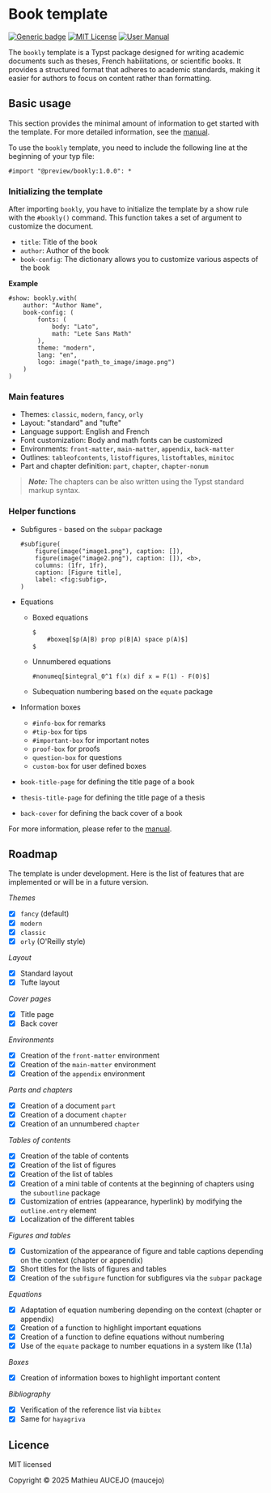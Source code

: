 # Book template

[![Generic badge](https://img.shields.io/badge/Version-1.0.0-cornflowerblue.svg)]()
[![MIT License](https://img.shields.io/badge/License-MIT-forestgreen)](https://github.com/maucejo/book_template/blob/main/LICENSE)
[![User Manual](https://img.shields.io/badge/doc-.pdf-mediumpurple)](https://github.com/maucejo/book_template/blob/main/docs/manual.pdf)


The `bookly` template is a Typst package designed for writing academic documents such as theses, French habilitations, or scientific books. It provides a structured format that adheres to academic standards, making it easier for authors to focus on content rather than formatting.

## Basic usage

This section provides the minimal amount of information to get started with the template. For more detailed information, see the [manual](https://github.com/maucejo/book_template/blob/main/docs/manual.pdf).

To use the `bookly` template, you need to include the following line at the beginning of your typ file:

```typ
#import "@preview/bookly:1.0.0": *
```

### Initializing the template

After importing `bookly`, you have to initialize the template by a show rule with the `#bookly()` command. This function takes a set of argument to customize the document.

* `title`: Title of the book
* `author`: Author of the book
* `book-config`: The dictionary allows you to customize various aspects of the book

**Example**
```typ
#show: bookly.with(
	author: "Author Name",
	book-config: (
		fonts: (
			body: "Lato",
			math: "Lete Sans Math"
		),
		theme: "modern",
		lang: "en",
		logo: image("path_to_image/image.png")
	)
)
```

### Main features

* Themes: `classic`, `modern`, `fancy`, `orly`
* Layout: "standard" and "tufte"
* Language support: English and French
* Font customization: Body and math fonts can be customized
* Environments: `front-matter`, `main-matter`, `appendix`, `back-matter`
* Outlines: `tableofcontents`, `listoffigures`, `listoftables`, `minitoc`
* Part and chapter definition: `part`, `chapter`, `chapter-nonum`

> **_Note:_**  The chapters can be also written using the Typst standard markup syntax.

### Helper functions

* Subfigures - based on the `subpar` package
    ```typ
    #subfigure(
        figure(image("image1.png"), caption: []),
        figure(image("image2.png"), caption: []), <b>,
        columns: (1fr, 1fr),
        caption: [Figure title],
        label: <fig:subfig>,
    )
    ```

* Equations
    * Boxed equations
        ```typ
        $
            #boxeq[$p(A|B) prop p(B|A) space p(A)$]
        $
        ```

    * Unnumbered equations
        ```typ
        #nonumeq[$integral_0^1 f(x) dif x = F(1) - F(0)$]
        ```

    * Subequation numbering based on the `equate` package

* Information boxes
    * `#info-box` for remarks
    * `#tip-box` for tips
    * `#important-box` for important notes
    * `proof-box` for proofs
    * `question-box` for questions
    * `custom-box` for user defined boxes

* `book-title-page` for defining the title page of a book

* `thesis-title-page` for defining the title page of a thesis

* `back-cover` for defining the back cover of a book


For more information, please refer to the [manual](https://github.com/maucejo/book_template/blob/main/docs/manual.pdf).

## Roadmap

The template is under development. Here is the list of features that are implemented or will be in a future version.

*Themes*

- [x] `fancy` (default)
- [x] `modern`
- [x] `classic`
- [x] `orly` (O'Reilly style)

*Layout*

- [x] Standard layout
- [x] Tufte layout

*Cover pages*

- [x] Title page
- [x] Back cover

*Environments*

- [x] Creation of the `front-matter` environment
- [x] Creation of the `main-matter` environment
- [x] Creation of the `appendix` environment

*Parts and chapters*
- [x] Creation of a document `part`
- [x] Creation of a document `chapter`
- [x] Creation of an unnumbered `chapter`

*Tables of contents*

- [x] Creation of the table of contents
- [x] Creation of the list of figures
- [x] Creation of the list of tables
- [x] Creation of a mini table of contents at the beginning of chapters using the `suboutline` package
- [x] Customization of entries (appearance, hyperlink) by modifying the `outline.entry` element
- [x] Localization of the different tables

*Figures and tables*

- [x] Customization of the appearance of figure and table captions depending on the context (chapter or appendix)
- [x] Short titles for the lists of figures and tables
- [x] Creation of the `subfigure` function for subfigures via the `subpar` package

*Equations*

- [x] Adaptation of equation numbering depending on the context (chapter or appendix)
- [x] Creation of a function to highlight important equations
- [x] Creation of a function to define equations without numbering
- [x] Use of the `equate` package to number equations in a system like (1.1a)

*Boxes*

- [x] Creation of information boxes to highlight important content

*Bibliography*

- [x] Verification of the reference list via `bibtex`
- [x] Same for `hayagriva`

## Licence

MIT licensed

Copyright © 2025 Mathieu AUCEJO (maucejo)

